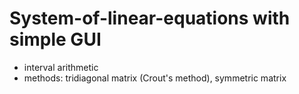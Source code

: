 # System-of-linear-equations with simple GUI
  * interval arithmetic
  * methods: tridiagonal matrix (Crout's method), symmetric matrix
